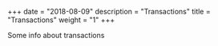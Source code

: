 +++
date = "2018-08-09"
description = "Transactions"
title = "Transactions"
weight = "1"
+++

Some info about transactions
